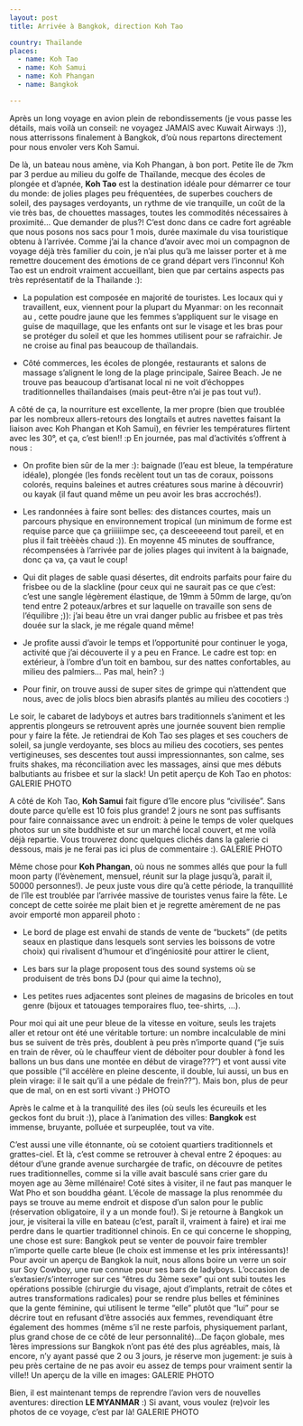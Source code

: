```yaml
---
layout: post
title: Arrivée à Bangkok, direction Koh Tao

country: Thaïlande
places:
  - name: Koh Tao
  - name: Koh Samui
  - name: Koh Phangan
  - name: Bangkok

---
```


Après un long voyage en avion plein de rebondissements (je vous passe les détails, mais voilà un conseil: ne voyagez JAMAIS avec Kuwait Airways :)), nous atterrissons finalement à Bangkok, d’où nous repartons directement pour nous envoler vers Koh Samui. 

De là, un bateau nous amène, via Koh Phangan, à bon port. Petite île de 7km par 3 perdue au milieu du golfe de Thaïlande, mecque des écoles de plongée et d’apnée, **Koh Tao** est la destination idéale pour démarrer ce tour du monde: de jolies plages peu fréquentées, de superbes couchers de soleil, des paysages verdoyants, un rythme de vie tranquille, un coût de la vie très bas, de chouettes massages, toutes les commodités nécessaires à proximité… Que demander de plus?! C’est donc dans ce cadre fort agréable que nous posons nos sacs pour 1 mois, durée maximale du visa touristique obtenu à l’arrivée. Comme j’ai la chance d’avoir avec moi un compagnon de voyage déjà très familier du coin, je n’ai plus qu’à me laisser porter et à me remettre doucement des émotions de ce grand départ vers l’inconnu! Koh Tao est un endroit vraiment accueillant, bien que par certains aspects pas très représentatif de la Thailande :):

* La population est composée en majorité de touristes. Les locaux qui y travaillent, eux, viennent pour la plupart du Myanmar: on les reconnait au , cette poudre jaune que les femmes s’appliquent sur le visage en guise de maquillage, que les enfants ont sur le visage et les bras pour se protéger du soleil et que les hommes utilisent pour se rafraichir. Je ne croise au final pas beaucoup de thaïlandais.

* Côté commerces, les écoles de plongée, restaurants et salons de massage s’alignent le long de la plage principale, Sairee Beach. Je ne trouve pas beaucoup d’artisanat local ni ne voit d’échoppes traditionnelles thaïlandaises (mais peut-être n’ai je pas tout vu!).

A côté de ça, la nourriture est excellente, la mer propre (bien que troublée par les nombreux allers-retours des longtails et autres navettes faisant la liaison avec Koh Phangan et Koh Samui), en février les températures flirtent avec les 30°, et ça, c’est bien!! :p En journée, pas mal d’activités s’offrent à nous :

* On profite bien sûr de la mer :): baignade (l’eau est bleue, la température idéale), plongée (les fonds recèlent tout un tas de coraux, poissons colorés, requins baleines et autres créatures sous marine à découvrir) ou kayak (il faut quand même un peu avoir les bras accrochés!).

* Les randonnées à faire sont belles: des distances courtes, mais un parcours physique en environnement tropical (un minimum de forme est requise parce que ça griiiiiimpe sec, ça desceeeeend tout pareil, et en plus il fait trèèèès chaud :)). En moyenne 45 minutes de souffrance, récompensées à l’arrivée par de jolies plages qui invitent à la baignade, donc ça va, ça vaut le coup!

* Qui dit plages de sable quasi désertes, dit endroits parfaits pour faire du frisbee ou de la slackline (pour ceux qui ne saurait pas ce que c’est: c’est une sangle légèrement élastique, de 19mm à 50mm de large, qu’on tend entre 2 poteaux/arbres et sur laquelle on travaille son sens de l’équilibre ;)): j’ai beau être un vrai danger public au frisbee et pas très douée sur la slack, je me régale quand même!

* Je profite aussi d’avoir le temps et l’opportunité pour continuer le yoga, activité que j’ai découverte il y a peu en France. Le cadre est top: en extérieur, à l’ombre d’un toit en bambou, sur des nattes confortables, au milieu des palmiers… Pas mal, hein? :)

* Pour finir, on trouve aussi de super sites de grimpe qui n’attendent que nous, avec de jolis blocs bien abrasifs plantés au milieu des cocotiers :)

Le soir, le cabaret de ladyboys et autres bars traditionnels s’animent et les apprentis plongeurs se retrouvent après une journée souvent bien remplie pour y faire la fête. Je retiendrai de Koh Tao ses plages et ses couchers de soleil, sa jungle verdoyante, ses blocs au milieu des cocotiers, ses pentes vertigineuses, ses descentes tout aussi impressionnantes, son calme, ses fruits shakes, ma réconciliation avec les massages, ainsi que mes débuts balbutiants au frisbee et sur la slack!   Un petit aperçu de Koh Tao en photos:
                            GALERIE PHOTO

A côté de Koh Tao, **Koh Samui** fait figure d’île encore plus “civilisée”. Sans doute parce qu’elle est 10 fois plus grande! 2 jours ne sont pas suffisants pour faire connaissance avec un endroit: à peine le temps de voler quelques photos sur un site buddhiste et sur un marché local couvert, et me voilà déjà repartie. Vous trouverez donc quelques clichés dans la galerie ci dessous, mais je ne ferai pas ici plus de commentaire :).
                            GALERIE PHOTO

Même chose pour **Koh Phangan**, où nous ne sommes allés que pour la full moon party (l’évènement, mensuel, réunit sur la plage jusqu’à, parait il, 50000 personnes!). Je peux juste vous dire qu’à cette période, la tranquillité de l’île est troublée par l’arrivée massive de touristes venus faire la fête. Le concept de cette soirée me plait bien et je regrette amèrement de ne pas avoir emporté mon appareil photo :

* Le bord de plage est envahi de stands de vente de “buckets” (de petits seaux en plastique dans lesquels sont servies les boissons de votre choix) qui rivalisent d’humour et d’ingéniosité pour attirer le client,

* Les bars sur la plage proposent tous des sound systems où se produisent de très bons DJ (pour qui aime la techno),

* Les petites rues adjacentes sont pleines de magasins de bricoles en tout genre (bijoux et tatouages temporaires fluo, tee-shirts, …).

Pour moi qui ait une peur bleue de la vitesse en voiture, seuls les trajets aller et retour ont été une véritable torture: un nombre incalculable de mini bus se suivent de très près, doublent à peu près n’importe quand (“je suis en train de rêver, où le chauffeur vient de déboiter pour doubler à fond les ballons un bus dans une montée en début de virage???”) et vont aussi vite que possible (“il accélère en pleine descente, il double, lui aussi, un bus en plein virage: il le sait qu’il a une pédale de frein??”). Mais bon, plus de peur que de mal, on en est sorti vivant :)
              PHOTO

Après le calme et à la tranquilité des iles (où seuls les écureuils et les geckos font du bruit :)), place à l’animation des villes: **Bangkok** est immense, bruyante, polluée et surpeuplée, tout va vite.

C’est aussi une ville étonnante, où se cotoient quartiers traditionnels et grattes-ciel. Et là, c’est comme se retrouver à cheval entre 2 époques: au détour d’une grande avenue surchargée de trafic, on découvre de petites rues traditionnelles, comme si la ville avait basculé sans crier gare du moyen age au 3ème millénaire! Coté sites à visiter, il ne faut pas manquer le Wat Pho et son bouddha géant. L’école de massage la plus renommée du pays se trouve au meme endroit et dispose d’un salon pour le public (réservation obligatoire, il y a un monde fou!). Si je retourne à Bangkok un jour, je visiterai la ville en bateau (c’est, paraît il, vraiment à faire) et irai me perdre dans le quartier traditionnel chinois. En ce qui concerne le shopping, une chose est sure: Bangkok peut se venter de pouvoir faire trembler n’importe quelle carte bleue (le choix est immense et les prix intéressants)! Pour avoir un aperçu de Bangkok la nuit, nous allons boire un verre un soir sur Soy Cowboy, une rue connue pour ses bars de ladyboys. L’occasion de s’extasier/s’interroger sur ces “êtres du 3ème sexe” qui ont subi toutes les opérations possible (chirurgie du visage, ajout d’implants, retrait de côtes et autres transformations radicales) pour se rendre plus belles et féminines que la gente féminine, qui utilisent le terme “elle” plutôt que “lui” pour se décrire tout en refusant d’être associés aux femmes, revendiquant être également des hommes (même s’il ne reste parfois, physiquement parlant, plus grand chose de ce côté de leur personnalité)…De façon globale, mes 1ères impressions sur Bangkok n’ont pas été des plus agréables, mais, là encore, n’y ayant passé que 2 ou 3 jours, je réserve mon jugement: je suis à peu près certaine de ne pas avoir eu assez de temps pour vraiment sentir la ville!!   Un aperçu de la ville en images:
                                    GALERIE PHOTO

Bien, il est maintenant temps de reprendre l’avion vers de nouvelles aventures:
direction **LE MYANMAR** :)
  Si avant, vous voulez (re)voir les photos de ce voyage, c’est par là!
                                      GALERIE PHOTO